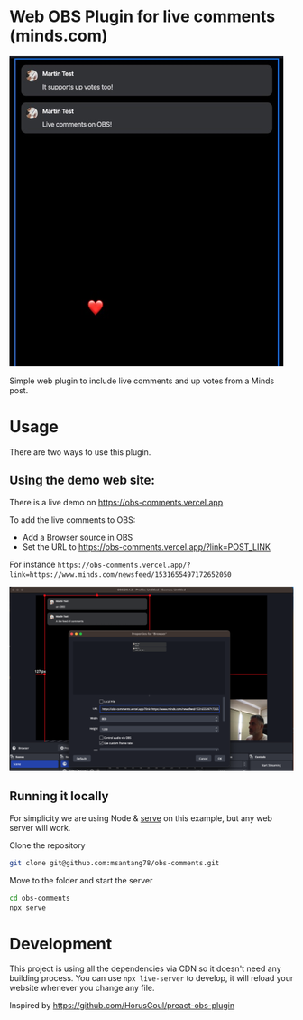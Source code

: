 # Web OBS Plugin for live comments (minds.com)

![Live comments](/demo/demo.jpg "Live comments & votes")

Simple web plugin to include live comments and up votes from a Minds post.

# Usage

There are two ways to use this plugin.

## Using the demo web site:
There is a live demo on https://obs-comments.vercel.app

To add the live comments to OBS:
  - Add a Browser source in OBS 
  - Set the URL to https://obs-comments.vercel.app/?link=POST_LINK

For instance `https://obs-comments.vercel.app/?link=https://www.minds.com/newsfeed/1531655497172652050`

![OBS](/demo/obs.png "OBS Settings")

## Running it locally 

For simplicity we are using Node & [serve](https://www.npmjs.com/package/serve) on this example, but any web server will work.

Clone the repository
  ```bash
  git clone git@github.com:msantang78/obs-comments.git
  ```
Move to the folder and start the server
  ```bash
  cd obs-comments
  npx serve
  ```

# Development

This project is using all the dependencies via CDN so it doesn't need any building process.
You can use `npx live-server` to develop, it will reload your website whenever you change any file.

Inspired by https://github.com/HorusGoul/preact-obs-plugin